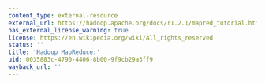```yaml
---
content_type: external-resource
external_url: https://hadoop.apache.org/docs/r1.2.1/mapred_tutorial.html
has_external_license_warning: true
license: https://en.wikipedia.org/wiki/All_rights_reserved
status: ''
title: 'Hadoop MapReduce:'
uid: 0035883c-4790-4406-8b00-9f9cb29a3ff9
wayback_url: ''
---
```

